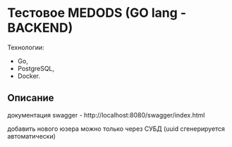 # Тестовое MEDODS (GO lang - BACKEND)

Технологии:
- Go,
- PostgreSQL,
- Docker.

## Описание
документация swagger - http://localhost:8080/swagger/index.html

добавить нового юзера можно только через СУБД (uuid сгенерируется автоматически)